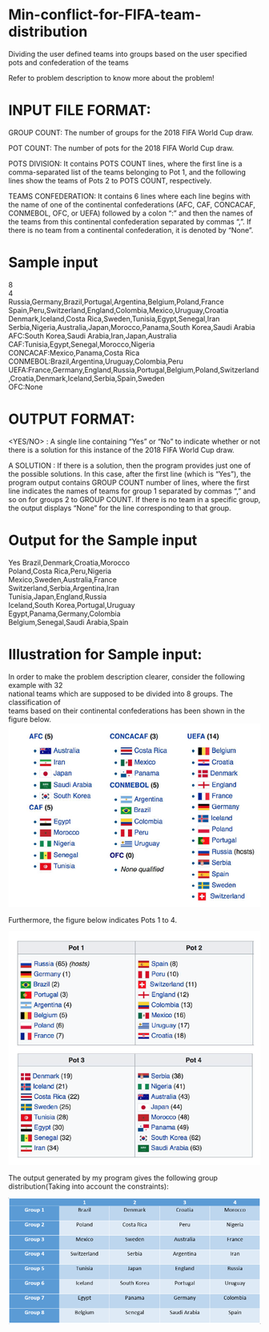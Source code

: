 # Min-conflict-for-FIFA-team-distribution
Dividing the user defined teams into groups based on the user specified pots and confederation of the teams

Refer to problem description to know more about the problem!

# INPUT FILE FORMAT:

GROUP COUNT: The number of groups for the 2018 FIFA World Cup draw.

POT COUNT: The number of pots for the 2018 FIFA World Cup draw.

POTS DIVISION: It contains POTS COUNT lines, where the first line is a
comma-separated list of the teams belonging to Pot 1, and the following lines show the
teams of Pots 2 to POTS COUNT, respectively.
  
TEAMS CONFEDERATION: It contains 6 lines where each line begins with the
name of one of the continental confederations (AFC, CAF, CONCACAF, CONMEBOL,
OFC, or UEFA) followed by a colon “:” and then the names of the teams from this
continental confederation separated by commas “,”. If there is no team from a
continental confederation, it is denoted by “None”.

# Sample input
8  
4  
Russia,Germany,Brazil,Portugal,Argentina,Belgium,Poland,France  
Spain,Peru,Switzerland,England,Colombia,Mexico,Uruguay,Croatia  
Denmark,Iceland,Costa Rica,Sweden,Tunisia,Egypt,Senegal,Iran  
Serbia,Nigeria,Australia,Japan,Morocco,Panama,South Korea,Saudi Arabia  
AFC:South Korea,Saudi Arabia,Iran,Japan,Australia   
CAF:Tunisia,Egypt,Senegal,Morocco,Nigeria 
CONCACAF:Mexico,Panama,Costa Rica  
CONMEBOL:Brazil,Argentina,Uruguay,Colombia,Peru  
UEFA:France,Germany,England,Russia,Portugal,Belgium,Poland,Switzerland,Croatia,Denmark,Iceland,Serbia,Spain,Sweden  
OFC:None  

# OUTPUT FORMAT:

<YES/NO> : A single line containing “Yes” or “No” to indicate whether or not there is a
solution for this instance of the 2018 FIFA World Cup draw. 

A SOLUTION : If there is a solution, then the program provides just one of the possible
solutions. In this case, after the first line (which is “Yes”), the program output contains
GROUP COUNT number of lines, where the first line indicates the names of
teams for group 1 separated by commas “,” and so on for groups 2 to GROUP
COUNT. If there is no team in a specific group, the output displays “None” for the line
corresponding to that group.

# Output for the Sample input
Yes
Brazil,Denmark,Croatia,Morocco  
Poland,Costa Rica,Peru,Nigeria  
Mexico,Sweden,Australia,France  
Switzerland,Serbia,Argentina,Iran  
Tunisia,Japan,England,Russia  
Iceland,South Korea,Portugal,Uruguay  
Egypt,Panama,Germany,Colombia  
Belgium,Senegal,Saudi Arabia,Spain  

# Illustration for Sample input:
In order to make the problem description clearer, consider the following example with 32  
national teams which are supposed to be divided into 8 groups. The classification of  
teams based on their continental confederations has been shown in the figure below.   
![Conferderation distribution](/img/Confederations.PNG)

Furthermore, the figure below indicates Pots 1 to 4.

![Pots distribution](/img/pots.PNG)

The output generated by my program gives the following group distribution(Taking into account the constraints):

![OUTPUT](/img/output.PNG)
